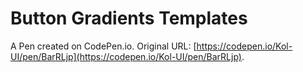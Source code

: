 # Button Gradients Templates

A Pen created on CodePen.io. Original URL: [https://codepen.io/Kol-UI/pen/BarRLjp](https://codepen.io/Kol-UI/pen/BarRLjp).

